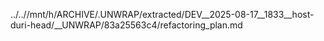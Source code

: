 ../..//mnt/h/ARCHIVE/.UNWRAP/extracted/DEV__2025-08-17__1833__host-duri-head/__UNWRAP/83a25563c4/refactoring_plan.md